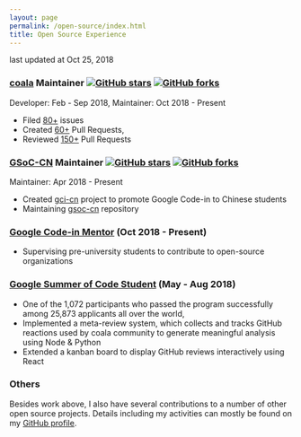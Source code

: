 ```yaml
---
layout: page
permalink: /open-source/index.html
title: Open Source Experience
---
```

last updated at Oct 25, 2018

### [coala] Maintainer [![GitHub stars](https://img.shields.io/github/stars/coala/coala.svg?style=social&label=Star)](https://github.com/coala) [![GitHub forks](https://img.shields.io/github/forks/coala/coala.svg?style=social&label=Fork)](https://github.com/coala)

Developer: Feb - Sep 2018, Maintainer: Oct 2018 - Present
- Filed [80+](https://github.com/search?q=org%3Acoala+author%3Ali-boxuan+is%3Aissue&type=Issues) issues
- Created [60+](https://github.com/search?q=org%3Acoala+author%3Ali-boxuan+is%3Apr&type=Issues) Pull Requests,
- Reviewed [150+](https://github.com/search?q=org%3Acoala+commenter%3Ali-boxuan+is%3Apr&type=Issues) Pull Requests

[coala]: https://github.com/coala


### [GSoC-CN] Maintainer [![GitHub stars](https://img.shields.io/github/stars/gsoc-cn/gsoc-cn.svg?style=social&label=Star)](https://github.com/gsoc-cn) [![GitHub forks](https://img.shields.io/github/forks/gsoc-cn/gsoc-cn.svg?style=social&label=Fork)](https://github.com/gsoc-cn)

Maintainer: Apr 2018 - Present
- Created [gci-cn](https://github.com/gsoc-cn/gci-cn) project to promote Google Code-in to Chinese students
- Maintaining [gsoc-cn](https://github.com/gsoc-cn/gsoc-cn) repository

[GSoC-CN]: https://github.com/gsoc-cn


### [Google Code-in Mentor] (Oct 2018 - Present)

- Supervising pre-university students to contribute to open-source organizations

[Google Code-in Mentor]: https://codein.withgoogle.com/organizations/coala


### [Google Summer of Code Student] (May - Aug 2018)

- One of the 1,072 participants who passed the program successfully among 25,873 applicants all over the world,
- Implemented a meta-review system, which collects and tracks GitHub reactions
used by coala community to generate meaningful analysis using Node & Python
- Extended a kanban board to display GitHub reviews interactively using React

[Google Summer of Code Student]: https://summerofcode.withgoogle.com/projects/#5188493739819008


### Others

Besides work above, I also have several contributions to a number of other open
source projects. Details including my activities can mostly be found on my [GitHub profile].

[GitHub profile]: https://github.com/li-boxuan


